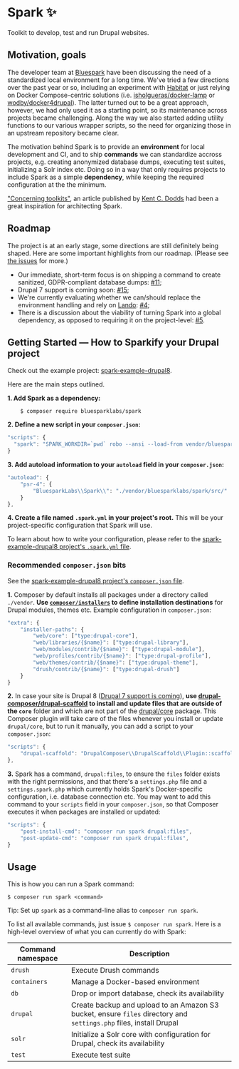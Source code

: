 # Spark ✨

Toolkit to develop, test and run Drupal websites.

## Motivation, goals

The developer team at [Bluespark](https://www.bluespark.com) have been discussing the need of a standardized local environment for a long time. We've tried a few directions over the past year or so, including an experiment with [Habitat](https://www.habitat.sh) or just relying on Docker Compose-centric solutions (i.e. [isholgueras/docker-lamp](https://github.com/isholgueras/docker-lamp) or [wodby/docker4drupal](https://github.com/wodby/docker4drupal)). The latter turned out to be a great approach, however, we had only used it as a starting point, so its maintenance across projects became challenging. Along the way we also started adding utility functions to our various wrapper scripts, so the need for organizing those in an upstream repository became clear.

The motivation behind Spark is to provide an **environment** for local development and CI, and to ship **commands** we can standardize accross projects, e.g. creating anonymized database dumps, executing test suites, initializing a Solr index etc. Doing so in a way that only requires projects to include Spark as a simple **dependency**, while keeping the required configuration at the the minimum.

["Concerning toolkits"](https://blog.kentcdodds.com/concerning-toolkits-4db57296e1c3), an article published by [Kent C. Dodds](https://github.com/kentcdodds) had been a great inspiration for architecting Spark.

## Roadmap

The project is at an early stage, some directions are still definitely being shaped. Here are some important highlights from our roadmap. (Please see [the issues](https://github.com/BluesparkLabs/spark/issues) for more.)

* Our immediate, short-term focus is on shipping a command to create sanitized, GDPR-compliant database dumps: [#11](https://github.com/BluesparkLabs/spark/issues/11);
* Drupal 7 support is coming soon: [#15](https://github.com/BluesparkLabs/spark/issues/15);
* We're currently evaluating whether we can/should replace the environment handling and rely on [Lando](https://docs.devwithlando.io): [#4](https://github.com/BluesparkLabs/spark/issues/4);
* There is a discussion about the viability of turning Spark into a global dependency, as opposed to requiring it on the project-level: [#5](https://github.com/BluesparkLabs/spark/issues/5).

## Getting Started — How to Sparkify your Drupal project

Check out the example project: [spark-example-drupal8](https://github.com/BluesparkLabs/spark-example-drupal8).

Here are the main steps outlined.

**1. Add Spark as a dependency:**

        $ composer require bluesparklabs/spark

**2. Define a new script in your `composer.json`:**

```javascript
"scripts": {
  "spark": "SPARK_WORKDIR=`pwd` robo --ansi --load-from vendor/bluesparklabs/spark"
}
```

**3. Add autoload information to your `autoload` field in your `composer.json`:**

```javascript
"autoload": {
    "psr-4": {
        "BluesparkLabs\\Spark\\": "./vendor/bluesparklabs/spark/src/"
    }
},
```

**4. Create a file named `.spark.yml` in your project's root.** This will be your project-specific configuration that Spark will use.

To learn about how to write your configuration, please refer to the [spark-example-drupal8 project's `.spark.yml` file](https://github.com/BluesparkLabs/spark-example-drupal8/blob/master/.spark.yml).

### Recommended `composer.json` bits

See the [spark-example-drupal8 project's `composer.json` file](https://github.com/BluesparkLabs/spark-example-drupal8/blob/master/composer.json).

**1.** Composer by default installs all packages under a directory called `./vendor`. **Use [`composer/installers`](https://packagist.org/packages/composer/installers) to define installation destinations** for Drupal modules, themes etc. Example configuration in `composer.json`:

```javascript
"extra": {
    "installer-paths": {
        "web/core": ["type:drupal-core"],
        "web/libraries/{$name}": ["type:drupal-library"],
        "web/modules/contrib/{$name}": ["type:drupal-module"],
        "web/profiles/contrib/{$name}": ["type:drupal-profile"],
        "web/themes/contrib/{$name}": ["type:drupal-theme"],
        "drush/contrib/{$name}": ["type:drupal-drush"]
    }
}
```

**2.** In case your site is Drupal 8 ([Drupal 7 support is coming](https://github.com/BluesparkLabs/spark/issues/15)), **use [drupal-composer/drupal-scaffold](https://packagist.org/packages/drupal-composer/drupal-scaffold) to install and update files that are outside of the `core`** folder and which are not part of the [drupal/core](https://packagist.org/packages/drupal/core) package. This Composer plugin will take care of the files whenever you install or update `drupal/core`, but to run it manually, you can add a script to your `composer.json`:

```javascript
"scripts": {
    "drupal-scaffold": "DrupalComposer\\DrupalScaffold\\Plugin::scaffold",
},
```

**3.** Spark has a command, `drupal:files`, to ensure the `files` folder exists with the right permissions, and that there's a `settings.php` file and a `settings.spark.php` which currently holds Spark's Docker-specific configuration, i.e. database connection etc. You may want to add this command to your `scripts` field in your `composer.json`, so that Composer executes it when packages are installed or updated:

```javascript
"scripts": {
    "post-install-cmd": "composer run spark drupal:files",
    "post-update-cmd": "composer run spark drupal:files",
}
```

## Usage

This is how you can run a Spark command:

    $ composer run spark <command>

Tip: Set up `spark` as a command-line alias to `composer run spark`.

To list all available commands, just issue `$ composer run spark`. Here is a high-level overview of what you can currently do with Spark:

|Command namespace|Description|
|-----------------|-----------|
|`drush`|Execute Drush commands|
|`containers`|Manage a Docker-based environment|
|`db`|Drop or import database, check its availability|
|`drupal`|Create backup and upload to an Amazon S3 bucket, ensure `files` directory and `settings.php` files, install Drupal|
|`solr`|Initialize a Solr core with configuration for Drupal, check its availability|
|`test`|Execute test suite|
